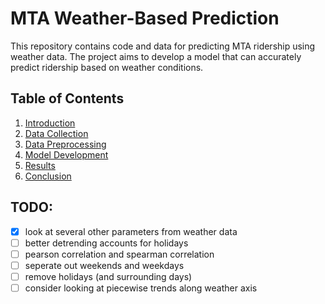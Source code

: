 # MTA Weather-Based Prediction

This repository contains code and data for predicting MTA ridership using weather data. The project aims to develop a model that can accurately predict ridership based on weather conditions.

## Table of Contents

1. [Introduction](#introduction)
2. [Data Collection](#data-collection)
3. [Data Preprocessing](#data-preprocessing)
4. [Model Development](#model-development)
5. [Results](#results)
6. [Conclusion](#conclusion)

## TODO:

- [x] look at several other parameters from weather data
- [ ] better detrending accounts for holidays
- [ ] pearson correlation and spearman correlation
- [ ] seperate out weekends and weekdays
- [ ] remove holidays (and surrounding days)
- [ ] consider looking at piecewise trends along weather axis
